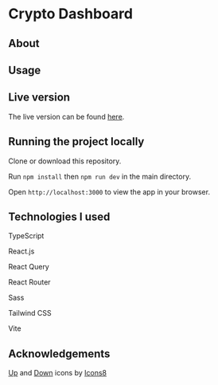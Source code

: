 # Crypto Dashboard

## About

## Usage

## Live version

The live version can be found [here]('').

## Running the project locally

Clone or download this repository.

Run `npm install` then `npm run dev` in the main directory.

Open `http://localhost:3000` to view the app in your browser.

## Technologies I used

TypeScript

React.js

React Query

React Router

Sass

Tailwind CSS

Vite

## Acknowledgements

<a target="_blank" href="https://icons8.com/icon/122841/up">Up</a> and <a target="_blank" href="https://icons8.com/icon/h2X0Cy3sU70i/down">Down</a> icons by <a target="_blank" href="https://icons8.com">Icons8</a>
